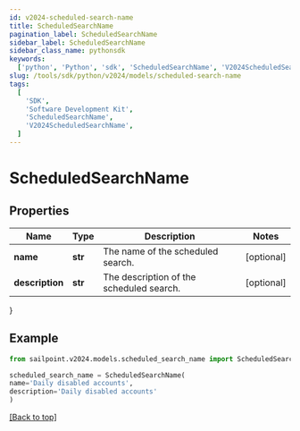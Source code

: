 ```yaml
---
id: v2024-scheduled-search-name
title: ScheduledSearchName
pagination_label: ScheduledSearchName
sidebar_label: ScheduledSearchName
sidebar_class_name: pythonsdk
keywords:
  ['python', 'Python', 'sdk', 'ScheduledSearchName', 'V2024ScheduledSearchName']
slug: /tools/sdk/python/v2024/models/scheduled-search-name
tags:
  [
    'SDK',
    'Software Development Kit',
    'ScheduledSearchName',
    'V2024ScheduledSearchName',
  ]
---
```


# ScheduledSearchName

## Properties

| Name | Type | Description | Notes |
| --- | --- | --- | --- |
| **name** | **str** | The name of the scheduled search. | [optional] |
| **description** | **str** | The description of the scheduled search. | [optional] |

}

## Example

```python
from sailpoint.v2024.models.scheduled_search_name import ScheduledSearchName

scheduled_search_name = ScheduledSearchName(
name='Daily disabled accounts',
description='Daily disabled accounts'
)

```

[[Back to top]](#)
